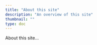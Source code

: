 ```yaml
---
title: "About this site"
description: "An overview of this site"
thumbnail: ""
type: doc
---
```


About this site...
